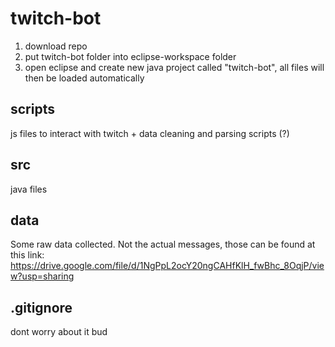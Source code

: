 # twitch-bot
1) download repo
2) put twitch-bot folder into eclipse-workspace folder
3) open eclipse and create new java project called "twitch-bot", all 
files will then be loaded automatically

## scripts
js files to interact with twitch + data cleaning and parsing scripts (?)

## src 
java files

## data
Some raw data collected. Not the actual messages, those can be found
at this link: https://drive.google.com/file/d/1NgPpL2ocY20ngCAHfKlH_fwBhc_8OqjP/view?usp=sharing

## .gitignore
dont worry about it bud
